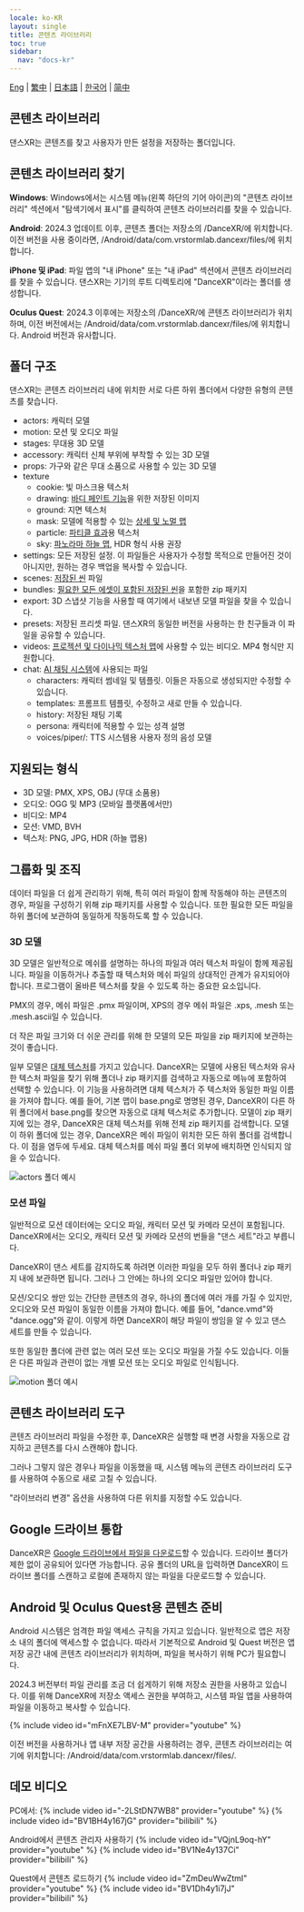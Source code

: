 ```yaml
---
locale: ko-KR
layout: single
title: 콘텐츠 라이브러리
toc: true
sidebar:
  nav: "docs-kr"
---
```

[Eng](/dancexr/preparecontent) | [繁中](/tw/dancexr/preparecontent) | [日本語](/jp/dancexr/preparecontent) | [한국어](/kr/dancexr/preparecontent) | [简中](/zh/dancexr/preparecontent)

## 콘텐츠 라이브러리

댄스XR는 콘텐츠를 찾고 사용자가 만든 설정을 저장하는 폴더입니다.


## 콘텐츠 라이브러리 찾기

**Windows**: Windows에서는 시스템 메뉴(왼쪽 하단의 기어 아이콘)의 "콘텐츠 라이브러리" 섹션에서 "탐색기에서 표시"를 클릭하여 콘텐츠 라이브러리를 찾을 수 있습니다.

**Android**: 2024.3 업데이트 이후, 콘텐츠 폴더는 저장소의 /DanceXR/에 위치합니다. 이전 버전을 사용 중이라면, /Android/data/com.vrstormlab.dancexr/files/에 위치합니다.

**iPhone 및 iPad**: 파일 앱의 "내 iPhone" 또는 "내 iPad" 섹션에서 콘텐츠 라이브러리를 찾을 수 있습니다. 댄스XR는 기기의 루트 디렉토리에 "DanceXR"이라는 폴더를 생성합니다.

**Oculus Quest**: 2024.3 이후에는 저장소의 /DanceXR/에 콘텐츠 라이브러리가 위치하며, 이전 버전에서는 /Android/data/com.vrstormlab.dancexr/files/에 위치합니다. Android 버전과 유사합니다.


## 폴더 구조

댄스XR는 콘텐츠 라이브러리 내에 위치한 서로 다른 하위 폴더에서 다양한 유형의 콘텐츠를 찾습니다.

* actors: 캐릭터 모델
* motion: 모션 및 오디오 파일
* stages: 무대용 3D 모델
* accessory: 캐릭터 신체 부위에 부착할 수 있는 3D 모델
* props: 가구와 같은 무대 소품으로 사용할 수 있는 3D 모델
* texture
  * cookie: 빛 마스크용 텍스처
  * drawing: [바디 페인트 기능](features/outfit_body_paint.md)을 위한 저장된 이미지
  * ground: 지면 텍스처
  * mask: 모델에 적용할 수 있는 [상세 및 노멀 맵](features/custom_detail_map.md)
  * particle: [파티클 효과](features/particles.md)용 텍스처
  * sky: [파노라마 하늘 맵](features/skymap.md), HDR 형식 사용 권장
* settings: 모든 저장된 설정. 이 파일들은 사용자가 수정할 목적으로 만들어진 것이 아니지만, 원하는 경우 백업을 복사할 수 있습니다.
* scenes: [저장된 씬](features/save_scene.md) 파일
* bundles: [필요한 모든 에셋이 포함된 저장된 씬](features/scene_bundle.md)을 포함한 zip 패키지
* export: 3D 스냅샷 기능을 사용할 때 여기에서 내보낸 모델 파일을 찾을 수 있습니다.
* presets: 저장된 프리셋 파일. 댄스XR의 동일한 버전을 사용하는 한 친구들과 이 파일을 공유할 수 있습니다.
* videos: [프로젝션 및 다이나믹 텍스처 맵](features/video_playback.md)에 사용할 수 있는 비디오. MP4 형식만 지원합니다.
* chat: [AI 채팅 시스템](ai_chat.md)에 사용되는 파일
  * characters: 캐릭터 썸네일 및 템플릿. 이들은 자동으로 생성되지만 수정할 수 있습니다.
  * templates: 프롬프트 템플릿, 수정하고 새로 만들 수 있습니다.
  * history: 저장된 채팅 기록
  * persona: 캐릭터에 적용할 수 있는 성격 설명
  * voices/piper/: TTS 시스템용 사용자 정의 음성 모델

## 지원되는 형식

* 3D 모델: PMX, XPS, OBJ (무대 소품용)
* 오디오: OGG 및 MP3 (모바일 플랫폼에서만)
* 비디오: MP4
* 모션: VMD, BVH
* 텍스처: PNG, JPG, HDR (하늘 맵용)

## 그룹화 및 조직

데이터 파일을 더 쉽게 관리하기 위해, 특히 여러 파일이 함께 작동해야 하는 콘텐츠의 경우, 파일을 구성하기 위해 zip 패키지를 사용할 수 있습니다. 또한 필요한 모든 파일을 하위 폴더에 보관하여 동일하게 작동하도록 할 수 있습니다.

### 3D 모델<a id="3d-models"></a>

3D 모델은 일반적으로 메쉬를 설명하는 하나의 파일과 여러 텍스처 파일이 함께 제공됩니다. 파일을 이동하거나 추출할 때 텍스처와 메쉬 파일의 상대적인 관계가 유지되어야 합니다. 프로그램이 올바른 텍스처를 찾을 수 있도록 하는 중요한 요소입니다.

PMX의 경우, 메쉬 파일은 .pmx 파일이며, XPS의 경우 메쉬 파일은 .xps, .mesh 또는 .mesh.ascii일 수 있습니다.

더 작은 파일 크기와 더 쉬운 관리를 위해 한 모델의 모든 파일을 zip 패키지에 보관하는 것이 좋습니다.

일부 모델은 [대체 텍스처](features/alternative_textures.md)를 가지고 있습니다. DanceXR는 모델에 사용된 텍스처와 유사한 텍스처 파일을 찾기 위해 폴더나 zip 패키지를 검색하고 자동으로 메뉴에 포함하여 선택할 수 있습니다. 이 기능을 사용하려면 대체 텍스처가 주 텍스처와 동일한 파일 이름을 가져야 합니다. 예를 들어, 기본 맵이 base.png로 명명된 경우, DanceXR이 다른 하위 폴더에서 base.png를 찾으면 자동으로 대체 텍스처로 추가합니다. 모델이 zip 패키지에 있는 경우, DanceXR은 대체 텍스처를 위해 전체 zip 패키지를 검색합니다. 모델이 하위 폴더에 있는 경우, DanceXR은 메쉬 파일이 위치한 모든 하위 폴더를 검색합니다. 이 점을 염두에 두세요. 대체 텍스처를 메쉬 파일 폴더 외부에 배치하면 인식되지 않을 수 있습니다.

![actors 폴더 예시](/images/content_actors.PNG)

### 모션 파일<a id="motion-files"></a>

일반적으로 모션 데이터에는 오디오 파일, 캐릭터 모션 및 카메라 모션이 포함됩니다. DanceXR에서는 오디오, 캐릭터 모션 및 카메라 모션의 번들을 "댄스 세트"라고 부릅니다.

DanceXR이 댄스 세트를 감지하도록 하려면 이러한 파일을 모두 하위 폴더나 zip 패키지 내에 보관하면 됩니다. 그러나 그 안에는 하나의 오디오 파일만 있어야 합니다.

모션/오디오 쌍만 있는 간단한 콘텐츠의 경우, 하나의 폴더에 여러 개를 가질 수 있지만, 오디오와 모션 파일이 동일한 이름을 가져야 합니다. 예를 들어, "dance.vmd"와 "dance.ogg"와 같이. 이렇게 하면 DanceXR이 해당 파일이 쌍임을 알 수 있고 댄스 세트를 만들 수 있습니다.

또한 동일한 폴더에 관련 없는 여러 모션 또는 오디오 파일을 가질 수도 있습니다. 이들은 다른 파일과 관련이 없는 개별 모션 또는 오디오 파일로 인식됩니다.

![motion 폴더 예시](/images/content_motion.PNG)


## 콘텐츠 라이브러리 도구

콘텐츠 라이브러리 파일을 수정한 후, DanceXR은 실행할 때 변경 사항을 자동으로 감지하고 콘텐츠를 다시 스캔해야 합니다.

그러나 그렇지 않은 경우나 파일을 이동했을 때, 시스템 메뉴의 콘텐츠 라이브러리 도구를 사용하여 수동으로 새로 고칠 수 있습니다.

"라이브러리 변경" 옵션을 사용하여 다른 위치를 지정할 수도 있습니다.

## Google 드라이브 통합

DanceXR은 [Google 드라이브에서 파일을 다운로드](features/googledrive.md)할 수 있습니다. 드라이브 폴더가 제한 없이 공유되어 있다면 가능합니다. 공유 폴더의 URL을 입력하면 DanceXR이 드라이브 폴더를 스캔하고 로컬에 존재하지 않는 파일을 다운로드할 수 있습니다.

## Android 및 Oculus Quest용 콘텐츠 준비

Android 시스템은 엄격한 파일 액세스 규칙을 가지고 있습니다. 일반적으로 앱은 저장소 내의 폴더에 액세스할 수 없습니다. 따라서 기본적으로 Android 및 Quest 버전은 앱 저장 공간 내에 콘텐츠 라이브러리가 위치하며, 파일을 복사하기 위해 PC가 필요합니다.

2024.3 버전부터 파일 관리를 조금 더 쉽게하기 위해 저장소 권한을 사용하고 있습니다. 이를 위해 DanceXR에 저장소 액세스 권한을 부여하고, 시스템 파일 앱을 사용하여 파일을 이동하고 복사할 수 있습니다.

{% include video id="mFnXE7LBV-M" provider="youtube" %}

이전 버전을 사용하거나 앱 내부 저장 공간을 사용하려는 경우, 콘텐츠 라이브러리는 여기에 위치합니다: /Android/data/com.vrstormlab.dancexr/files/.

## 데모 비디오

PC에서:
{% include video id="-2LStDN7WB8" provider="youtube" %}
{% include video id="BV1BH4y167jG" provider="bilibili" %}

Android에서 콘텐츠 관리자 사용하기
{% include video id="VQjnL9oq-hY" provider="youtube" %}
{% include video id="BV1Ne4y137Ci" provider="bilibili" %}

Quest에서 콘텐츠 로드하기
{% include video id="ZmDeuWwZtmI" provider="youtube" %}
{% include video id="BV1Dh4y1i7jJ" provider="bilibili" %}
